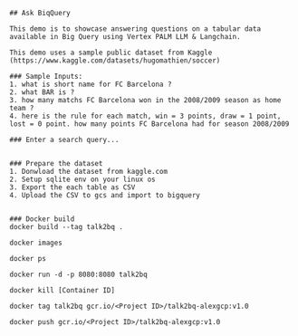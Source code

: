 
    ## Ask BiqQuery

    This demo is to showcase answering questions on a tabular data available in Big Query using Vertex PALM LLM & Langchain.

    This demo uses a sample public dataset from Kaggle (https://www.kaggle.com/datasets/hugomathien/soccer)

    ### Sample Inputs:
    1. what is short name for FC Barcelona ?
    2. what BAR is ?
    3. how many matchs FC Barcelona won in the 2008/2009 season as home team ?
    4. here is the rule for each match, win = 3 points, draw = 1 point, lost = 0 point. how many points FC Barcelona had for season 2008/2009

    ### Enter a search query...


    ### Prepare the dataset
    1. Donwload the dataset from kaggle.com
    2. Setup sqlite env on your linux os
    3. Export the each table as CSV
    4. Upload the CSV to gcs and import to bigquery


    ### Docker build
    docker build --tag talk2bq .

    docker images 

    docker ps

    docker run -d -p 8080:8080 talk2bq

    docker kill [Container ID]

    docker tag talk2bq gcr.io/<Project ID>/talk2bq-alexgcp:v1.0

    docker push gcr.io/<Project ID>/talk2bq-alexgcp:v1.0
